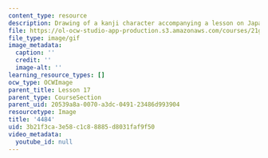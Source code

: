 ```yaml
---
content_type: resource
description: Drawing of a kanji character accompanying a lesson on Japanese.
file: https://ol-ocw-studio-app-production.s3.amazonaws.com/courses/21g-504-japanese-iv-spring-2009/3b21f3ca3e58c1c88885d8031faf9f50_4484.gif
file_type: image/gif
image_metadata:
  caption: ''
  credit: ''
  image-alt: ''
learning_resource_types: []
ocw_type: OCWImage
parent_title: Lesson 17
parent_type: CourseSection
parent_uid: 20539a8a-0070-a3dc-0491-23486d993904
resourcetype: Image
title: '4484'
uid: 3b21f3ca-3e58-c1c8-8885-d8031faf9f50
video_metadata:
  youtube_id: null
---
```

